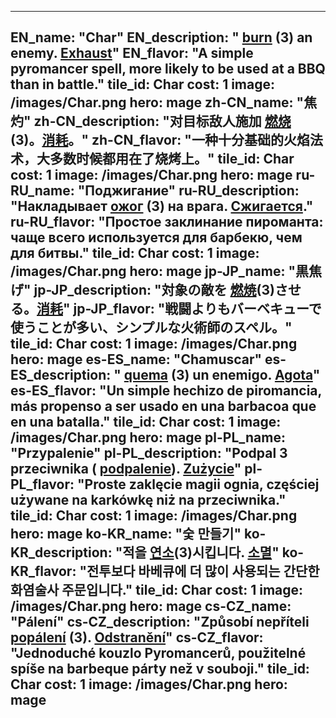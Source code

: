 ---

EN_name: "Char"
EN_description: " <u>burn</u> (3) an enemy. <u>Exhaust</u>"
EN_flavor: "A simple pyromancer spell, more likely to be used at a BBQ than in battle."
tile_id: Char
cost: 1
image: /images/Char.png
hero: mage
zh-CN_name: "焦灼"
zh-CN_description: "对目标敌人施加 <u>燃烧</u> (3)。<u>消耗</u>。"
zh-CN_flavor: "一种十分基础的火焰法术，大多数时候都用在了烧烤上。"
tile_id: Char
cost: 1
image: /images/Char.png
hero: mage
ru-RU_name: "Поджигание"
ru-RU_description: "Накладывает  <u>ожог</u> (3) на врага. <u>Сжигается</u>."
ru-RU_flavor: "Простое заклинание пироманта: чаще всего используется для барбекю, чем для битвы."
tile_id: Char
cost: 1
image: /images/Char.png
hero: mage
jp-JP_name: "黒焦げ"
jp-JP_description: "対象の敵を <u>燃焼</u>(3)させる。<u>消耗</u>"
jp-JP_flavor: "戦闘よりもバーベキューで使うことが多い、シンプルな火術師のスペル。"
tile_id: Char
cost: 1
image: /images/Char.png
hero: mage
es-ES_name: "Chamuscar"
es-ES_description: " <u>quema</u> (3) un enemigo. <u>Agota</u>"
es-ES_flavor: "Un simple hechizo de piromancia, más propenso a ser usado en una barbacoa que en una batalla."
tile_id: Char
cost: 1
image: /images/Char.png
hero: mage
pl-PL_name: "Przypalenie"
pl-PL_description: "Podpal 3 przeciwnika ( <u>podpalenie</u>). <u>Zużycie</u>"
pl-PL_flavor: "Proste zaklęcie magii ognia, częściej używane na karkówkę niż na przeciwnika."
tile_id: Char
cost: 1
image: /images/Char.png
hero: mage
ko-KR_name: "숯 만들기"
ko-KR_description: "적을  <u>연소</u>(3)시킵니다. <u>소멸</u>"
ko-KR_flavor: "전투보다 바베큐에 더 많이 사용되는 간단한 화염술사 주문입니다."
tile_id: Char
cost: 1
image: /images/Char.png
hero: mage
cs-CZ_name: "Pálení"
cs-CZ_description: "Způsobí nepříteli  <u>popálení</u> (3). <u>Odstranění</u>"
cs-CZ_flavor: "Jednoduché kouzlo Pyromancerů, použitelné spíše na barbeque párty než v souboji."
tile_id: Char
cost: 1
image: /images/Char.png
hero: mage
---